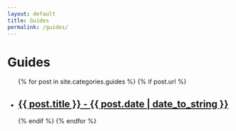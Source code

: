 ```yaml
---
layout: default
title: Guides
permalink: /guides/
---
```

<h1 id="post-title">Guides</h1>

<ul class="posts">
	{% for post in site.categories.guides %}
    	{% if post.url %}
        	<li>
        		<h2><a href="{{ post.url }}">{{ post.title }} - {{ post.date | date_to_string }}</a></h2>
        	</li>
    	{% endif %}
  	{% endfor %}
</ul>